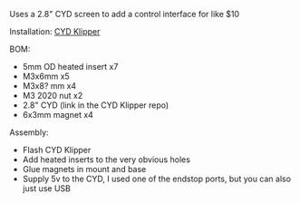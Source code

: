 Uses a 2.8" CYD screen to add a control interface for like $10

Installation: [CYD Klipper](https://github.com/suchmememanyskill/CYD-Klipper)

BOM:

- 5mm OD heated insert x7
- M3x6mm x5
- M3x8? mm x4
- M3 2020 nut x2
- 2.8" CYD (link in the CYD Klipper repo)
- 6x3mm magnet x4

Assembly:

- Flash CYD Klipper
- Add heated inserts to the very obvious holes
- Glue magnets in mount and base
- Supply 5v to the CYD, I used one of the endstop ports, but you can also just use USB